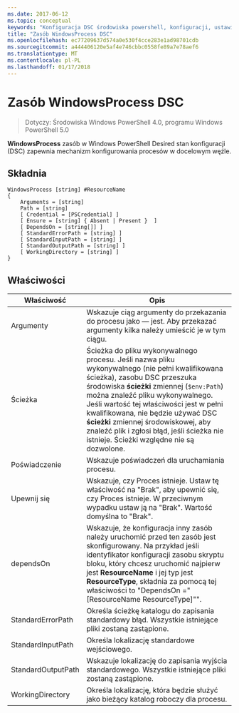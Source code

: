 ```yaml
---
ms.date: 2017-06-12
ms.topic: conceptual
keywords: "Konfiguracja DSC środowiska powershell, konfiguracji, ustawienia"
title: "Zasób WindowsProcess DSC"
ms.openlocfilehash: ec77209637d574a0e530f4cce283e1ad98701cdb
ms.sourcegitcommit: a444406120e5af4e746cbbc0558fe89a7e78aef6
ms.translationtype: MT
ms.contentlocale: pl-PL
ms.lasthandoff: 01/17/2018
---
```

# <a name="dsc-windowsprocess-resource"></a>Zasób WindowsProcess DSC

> Dotyczy: Środowiska Windows PowerShell 4.0, programu Windows PowerShell 5.0

**WindowsProcess** zasób w Windows PowerShell Desired stan konfiguracji (DSC) zapewnia mechanizm konfigurowania procesów w docelowym węźle.

## <a name="syntax"></a>Składnia

```
WindowsProcess [string] #ResourceName
{
    Arguments = [string]
    Path = [string]
    [ Credential = [PSCredential] ]
    [ Ensure = [string] { Absent | Present }  ]
    [ DependsOn = [string[]] ]
    [ StandardErrorPath = [string] ]
    [ StandardInputPath = [string] ]
    [ StandardOutputPath = [string] ]
    [ WorkingDirectory = [string] ]
}
```

## <a name="properties"></a>Właściwości
|  Właściwość  |  Opis   | 
|---|---| 
| Argumenty| Wskazuje ciąg argumenty do przekazania do procesu jako — jest. Aby przekazać argumenty kilka należy umieścić je w tym ciągu.| 
| Ścieżka| Ścieżka do pliku wykonywalnego procesu. Jeśli nazwa pliku wykonywalnego (nie pełni kwalifikowana ścieżka), zasobu DSC przeszuka środowiska **ścieżki** zmiennej (`$env:Path`) można znaleźć pliku wykonywalnego. Jeśli wartość tej właściwości jest w pełni kwalifikowana, nie będzie używać DSC **ścieżki** zmiennej środowiskowej, aby znaleźć plik i zgłosi błąd, jeśli ścieżka nie istnieje. Ścieżki względne nie są dozwolone.| 
| Poświadczenie| Wskazuje poświadczeń dla uruchamiania procesu.| 
| Upewnij się| Wskazuje, czy Proces istnieje. Ustaw tę właściwość na "Brak", aby upewnić się, czy Proces istnieje. W przeciwnym wypadku ustaw ją na "Brak". Wartość domyślna to "Brak".| 
| dependsOn | Wskazuje, że konfiguracja inny zasób należy uruchomić przed ten zasób jest skonfigurowany. Na przykład jeśli identyfikator konfiguracji zasobu skryptu bloku, który chcesz uruchomić najpierw jest __ResourceName__ i jej typ jest __ResourceType__, składnia za pomocą tej właściwości to "DependsOn ="[ResourceName ResourceType]"".| 
| StandardErrorPath| Określa ścieżkę katalogu do zapisania standardowy błąd. Wszystkie istniejące pliki zostaną zastąpione.| 
| StandardInputPath| Określa lokalizację standardowe wejściowego.| 
| StandardOutputPath| Wskazuje lokalizację do zapisania wyjścia standardowego. Wszystkie istniejące pliki zostaną zastąpione.| 
| WorkingDirectory| Określa lokalizację, która będzie służyć jako bieżący katalog roboczy dla procesu.| 

